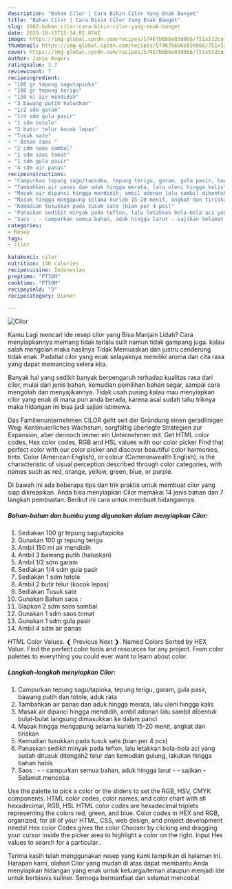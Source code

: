 ```yaml
---
description: "Bahan Cilor | Cara Bikin Cilor Yang Enak Banget"
title: "Bahan Cilor | Cara Bikin Cilor Yang Enak Banget"
slug: 1082-bahan-cilor-cara-bikin-cilor-yang-enak-banget
date: 2020-10-15T15:34:02.074Z
image: https://img-global.cpcdn.com/recipes/57467b6b6e83d066/751x532cq70/cilor-foto-resep-utama.jpg
thumbnail: https://img-global.cpcdn.com/recipes/57467b6b6e83d066/751x532cq70/cilor-foto-resep-utama.jpg
cover: https://img-global.cpcdn.com/recipes/57467b6b6e83d066/751x532cq70/cilor-foto-resep-utama.jpg
author: Janie Rogers
ratingvalue: 3.7
reviewcount: 7
recipeingredient:
- "100 gr tepung sagutapioka"
- "100 gr tepung terigu"
- "150 ml air mendidih"
- "3 bawang putih haluskan"
- "1/2 sdm garam"
- "1/4 sdm gula pasir"
- "1 sdm totole"
- "2 butir telur kocok lepas"
- "Tusuk sate"
- " Bahan saos "
- "2 sdm saos sambal"
- "1 sdm saos tomat"
- "1 sdm gula pasir"
- "4 sdm air panas"
recipeinstructions:
- "Campurkan tepung sagu/tapioka, tepung terigu, garam, gula pasir, bawang putih dan totole, aduk rata"
- "Tambahkan air panas dan aduk hingga merata, lalu uleni hingga kalis"
- "Masak air dipanci hingga mendidih, ambil adonan lalu sambil dibentuk bulat-bulat langsung dimasukkan ke dalam panci"
- "Masak hingga mengapung selama kurleb 15-20 menit, angkat dan tiriskan"
- "Kemudian tusukkan pada tusuk sate (bian per 4 pcs)"
- "Panaskan sedikit minyak pada teflon, lalu letakkan bola-bola aci yang sudah ditusuk ditengah2 telur dan kemudian gulung, lakukan hingga bahan habis"
- "Saos : - campurkan semua bahan, aduk hingga larut - sajikan Selamat mencoba"
categories:
- Resep
tags:
- cilor

katakunci: cilor 
nutrition: 140 calories
recipecuisine: Indonesian
preptime: "PT36M"
cooktime: "PT50M"
recipeyield: "3"
recipecategory: Dinner

---
```



![Cilor](https://img-global.cpcdn.com/recipes/57467b6b6e83d066/751x532cq70/cilor-foto-resep-utama.jpg)

Kamu Lagi mencari ide resep cilor yang Bisa Manjain Lidah? Cara menyiapkannya memang tidak terlalu sulit namun tidak gampang juga. kalau salah mengolah maka hasilnya Tidak Memuaskan dan justru cenderung tidak enak. Padahal cilor yang enak selayaknya memiliki aroma dan cita rasa yang dapat memancing selera kita.

Banyak hal yang sedikit banyak berpengaruh terhadap kualitas rasa dari cilor, mulai dari jenis bahan, kemudian pemilihan bahan segar, sampai cara mengolah dan menyajikannya. Tidak usah pusing kalau mau menyiapkan cilor yang enak di mana pun anda berada, karena asal sudah tahu triknya maka hidangan ini bisa jadi sajian istimewa.

Das Familienunternehmen CILOR geht seit der Gründung einen geradlinigen Weg: Kontinuierliches Wachstum, sorgfältig überlegte Strategien zur Expansion, aber dennoch immer ein Unternehmen mit. Get HTML color codes, Hex color codes, RGB and HSL values with our color picker Find that perfect color with our color picker and discover beautiful color harmonies, tints. Color (American English), or colour (Commonwealth English), is the characteristic of visual perception described through color categories, with names such as red, orange, yellow, green, blue, or purple.


Di bawah ini ada beberapa tips dan trik praktis untuk membuat cilor yang siap dikreasikan. Anda bisa menyiapkan Cilor memakai 14 jenis bahan dan 7 langkah pembuatan. Berikut ini cara untuk membuat hidangannya.

<!--inarticleads1-->

##### Bahan-bahan dan bumbu yang digunakan dalam menyiapkan Cilor:

1. Sediakan 100 gr tepung sagu/tapioka
1. Gunakan 100 gr tepung terigu
1. Ambil 150 ml air mendidih
1. Ambil 3 bawang putih (haluskan)
1. Ambil 1/2 sdm garam
1. Sediakan 1/4 sdm gula pasir
1. Sediakan 1 sdm totole
1. Ambil 2 butir telur (kocok lepas)
1. Sediakan Tusuk sate
1. Gunakan  Bahan saos :
1. Siapkan 2 sdm saos sambal
1. Gunakan 1 sdm saos tomat
1. Gunakan 1 sdm gula pasir
1. Ambil 4 sdm air panas


HTML Color Values. ❮ Previous Next ❯. Named Colors Sorted by HEX Value. Find the perfect color tools and resources for any project. From color palettes to everything you could ever want to learn about color. 

<!--inarticleads2-->

##### Langkah-langkah menyiapkan Cilor:

1. Campurkan tepung sagu/tapioka, tepung terigu, garam, gula pasir, bawang putih dan totole, aduk rata
1. Tambahkan air panas dan aduk hingga merata, lalu uleni hingga kalis
1. Masak air dipanci hingga mendidih, ambil adonan lalu sambil dibentuk bulat-bulat langsung dimasukkan ke dalam panci
1. Masak hingga mengapung selama kurleb 15-20 menit, angkat dan tiriskan
1. Kemudian tusukkan pada tusuk sate (bian per 4 pcs)
1. Panaskan sedikit minyak pada teflon, lalu letakkan bola-bola aci yang sudah ditusuk ditengah2 telur dan kemudian gulung, lakukan hingga bahan habis
1. Saos : - - campurkan semua bahan, aduk hingga larut - - sajikan - Selamat mencoba


Use the palette to pick a color or the sliders to set the RGB, HSV, CMYK components. HTML color codes, color names, and color chart with all hexadecimal, RGB, HSL HTML color codes are hexadecimal triplets representing the colors red, green, and blue. Color codes in HEX and RGB, organized, for all of your HTML, CSS, web design, and project development needs! Hex color Codes gives the color Chooser by clicking and dragging your cursor inside the picker area to highlight a color on the right. Input Hex values to search for a particular.. 

Terima kasih telah menggunakan resep yang kami tampilkan di halaman ini. Harapan kami, olahan Cilor yang mudah di atas dapat membantu Anda menyiapkan hidangan yang enak untuk keluarga/teman ataupun menjadi ide untuk berbisnis kuliner. Semoga bermanfaat dan selamat mencoba!
